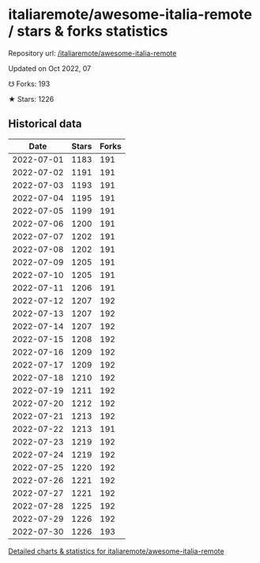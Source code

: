 # italiaremote/awesome-italia-remote / stars & forks statistics

Repository url: [/italiaremote/awesome-italia-remote](https://github.com/italiaremote/awesome-italia-remote)

Updated on Oct 2022, 07

☋ Forks: 193

★ Stars: 1226

## Historical data
| Date | Stars | Forks |
|------|-------|-------|
| 2022-07-01 | 1183 | 191 | 
| 2022-07-02 | 1191 | 191 | 
| 2022-07-03 | 1193 | 191 | 
| 2022-07-04 | 1195 | 191 | 
| 2022-07-05 | 1199 | 191 | 
| 2022-07-06 | 1200 | 191 | 
| 2022-07-07 | 1202 | 191 | 
| 2022-07-08 | 1202 | 191 | 
| 2022-07-09 | 1205 | 191 | 
| 2022-07-10 | 1205 | 191 | 
| 2022-07-11 | 1206 | 191 | 
| 2022-07-12 | 1207 | 192 | 
| 2022-07-13 | 1207 | 192 | 
| 2022-07-14 | 1207 | 192 | 
| 2022-07-15 | 1208 | 192 | 
| 2022-07-16 | 1209 | 192 | 
| 2022-07-17 | 1209 | 192 | 
| 2022-07-18 | 1210 | 192 | 
| 2022-07-19 | 1211 | 192 | 
| 2022-07-20 | 1212 | 192 | 
| 2022-07-21 | 1213 | 192 | 
| 2022-07-22 | 1213 | 191 | 
| 2022-07-23 | 1219 | 192 | 
| 2022-07-24 | 1219 | 192 | 
| 2022-07-25 | 1220 | 192 | 
| 2022-07-26 | 1221 | 192 | 
| 2022-07-27 | 1221 | 192 | 
| 2022-07-28 | 1225 | 192 | 
| 2022-07-29 | 1226 | 192 | 
| 2022-07-30 | 1226 | 193 | 


[Detailed charts & statistics for italiaremote/awesome-italia-remote](https://reviewgithub.com/rep/italiaremote/awesome-italia-remote)
